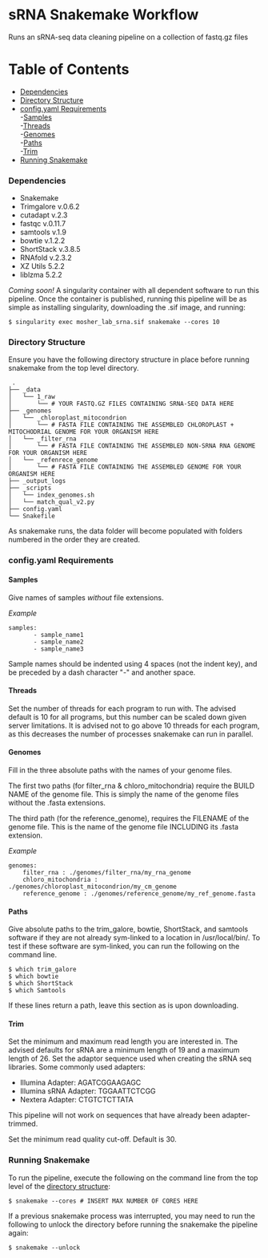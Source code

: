 # sRNA Snakemake Workflow

Runs an sRNA-seq data cleaning pipeline on a collection of fastq.gz files

Table of Contents
=================

* [Dependencies](#dependencies)    
* [Directory Structure](#directory-structure)     
* [config\.yaml Requirements](#config.-yaml-requirements)     
  -[Samples](#samples)     
  -[Threads](#threads)     
  -[Genomes](#genomes)         
  -[Paths](#paths)     
  -[Trim](#trim)     
* [Running Snakemake](#running-snakemake)


### Dependencies 
 
* Snakemake 
* Trimgalore v.0.6.2    
* cutadapt v.2.3    
* fastqc v.0.11.7    
* samtools v.1.9    
* bowtie v.1.2.2    
* ShortStack v.3.8.5    
* RNAfold v.2.3.2    
* XZ Utils 5.2.2    
* liblzma 5.2.2   

*Coming soon!* A singularity container with all dependent software to run this pipeline. Once the container is published, running this
pipeline will be as simple as installing singularity, downloading the .sif image, and running:
```
$ singularity exec mosher_lab_srna.sif snakemake --cores 10
```

### Directory Structure

Ensure you have the following directory structure in place before running snakemake from the top level directory.
```
 .
├── _data 
│   └── 1_raw
│       └── # YOUR FASTQ.GZ FILES CONTAINING SRNA-SEQ DATA HERE
├── _genomes 
│   └── _chloroplast_mitocondrion
│       └── # FASTA FILE CONTAINING THE ASSEMBLED CHLOROPLAST + MITOCHODRIAL GENOME FOR YOUR ORGANISM HERE
│   └── _filter_rna
│       └── # FASTA FILE CONTAINING THE ASSEMBLED NON-SRNA RNA GENOME FOR YOUR ORGANISM HERE
│   └── _refenrece_genome
│       └── # FASTA FILE CONTAINING THE ASSEMBLED GENOME FOR YOUR ORGANISM HERE
├── _output_logs 
├── _scripts 
│   └── index_genomes.sh
│   └── match_qual_v2.py
├── config.yaml
└── Snakefile
```
As snakemake runs, the data folder will become populated with folders numbered in the order they are created.

### config\.yaml Requirements

#### Samples

Give names of samples *without* file extensions.

*Example*
```
samples:    
       - sample_name1    
       - sample_name2    
       - sample_name3    
```
Sample names should be indented using 4 spaces (not the indent key), and be preceded by a dash character "-" and another space.    
    
#### Threads

Set the number of threads for each program to run with. The advised default is 10 for all programs, but this number can be scaled down
given server limitations. It is advised not to go above 10 threads for each program, as this decreases the number of processes snakemake
can run in parallel. 
    
#### Genomes

Fill in the three absolute paths with the names of your genome files.     

The first two paths (for filter_rna & chloro_mitochondria)
require the BUILD NAME of the genome file. This is simply the name of the genome files without the .fasta extensions.     

The third path (for the reference_genome), requires the FILENAME of the genome file. This is the name of the genome file INCLUDING its
.fasta extension.

*Example*
```
genomes:
    filter_rna : ./genomes/filter_rna/my_rna_genome
    chloro_mitochondria : ./genomes/chloroplast_mitocondrion/my_cm_genome
    reference_genome : ./genomes/reference_genome/my_ref_genome.fasta
```


#### Paths

Give absolute paths to the trim_galore, bowtie, ShortStack, and samtools software if they are not already sym-linked to a 
location in /usr/local/bin/. To test if these software are sym-linked, you can run the following on the command line.
```
$ which trim_galore
$ which bowtie
$ which ShortStack
$ which Samtools
```
If these lines return a path, leave this section as is upon downloading. 


#### Trim

Set the minimum and maximum read length you are interested in. The advised defaults for sRNA are a minimum length of 19 and a maximum 
length of 26. 
Set the adaptor sequence used when creating the sRNA seq libraries. Some commonly used adapters:    
  * Illumina Adapter: AGATCGGAAGAGC    
  * Illumina sRNA Adapter: TGGAATTCTCGG    
  * Nextera Adapter: CTGTCTCTTATA    
    
This pipeline will not work on sequences that have already been adapter-trimmed.     
    
Set the minimum read quality cut-off. Default is 30. 
     
### Running Snakemake

To run the pipeline, execute the following on the command line from the top level of the [directory structure](#directory-structure):
```
$ snakemake --cores # INSERT MAX NUMBER OF CORES HERE
```
If a previous snakemake process was interrupted, you may need to run the following to unlock the directory before running the snakemake
the pipeline again:
```
$ snakemake --unlock
```
